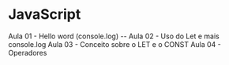 ﻿# JavaScript
Aula 01 - Hello word (console.log) --
Aula 02 - Uso do Let e mais console.log
Aula 03 - Conceito sobre o LET e o CONST
Aula 04 - Operadores

